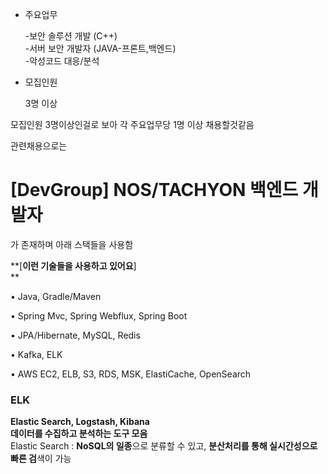 - 주요업무
    
    -보안 솔루션 개발 (C++)  
    -서버 보안 개발자 (JAVA-프론트,백엔드)  
    -악성코드 대응/분석

- 모집인원
    
    3명 이상

모집인원 3명이상인걸로 보아 각 주요업무당 1명 이상 채용할것같음  

관련채용으로는  
# [DevGroup] NOS/TACHYON 백엔드 개발자

가 존재하며  아래 스택들을 사용함

**[****이런 기술들을 사용하고 있어요****]  
**  

• Java, Gradle/Maven

• Spring Mvc, Spring Webflux, Spring Boot

• JPA/Hibernate, MySQL, Redis

• Kafka, ELK

• AWS EC2, ELB, S3, RDS, MSK, ElastiCache, OpenSearch

### ELK
**Elastic Search, Logstash, Kibana**  
**데이터를 수집하고 분석하는 도구 모음**  
Elastic Search : **NoSQL의 일종**으로 분류할 수 있고, **분산처리를 통해 실시간성으로 빠른 검**색이 가능  


